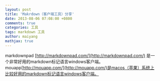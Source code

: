 ```yaml
---
layout: post
title: 'Makrdown（客户端工具）分享'
date: 2013-08-06 07:08:00 +0800
comments: true
categories: 工具
tags: markdown 工具
author: maiyang
mathjax: true
---
```



markdownpad [http://markdownpad.com/](http://markdownpad.com/) 是一个非常好用的markdown标记语言windows客户端。
mouapp[http://mouapp.com/](http://mouapp.com/)是macos（苹果）系统上比较好用的markdown标记语言windows客户端。